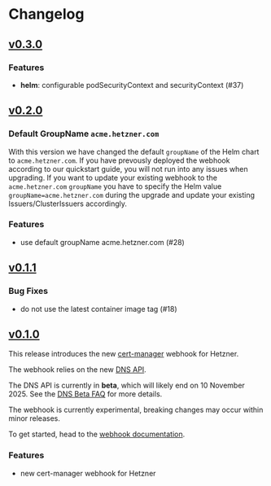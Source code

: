 # Changelog

## [v0.3.0](https://github.com/hetzner/cert-manager-webhook-hetzner/releases/tag/v0.3.0)

### Features

- **helm**: configurable podSecurityContext and securityContext (#37)

## [v0.2.0](https://github.com/hetzner/cert-manager-webhook-hetzner/releases/tag/v0.2.0)

### Default GroupName `acme.hetzner.com`

With this version we have changed the default `groupName` of the Helm chart to `acme.hetzner.com`. If you have prevously deployed the webhook according to our quickstart guide, you will not run into any issues when upgrading. If you want to update your existing webhook to the `acme.hetzner.com` `groupName` you have to specify the Helm value `groupName=acme.hetzner.com` during the upgrade and update your existing Issuers/ClusterIssuers accordingly.

### Features

- use default groupName acme.hetzner.com (#28)

## [v0.1.1](https://github.com/hetzner/cert-manager-webhook-hetzner/releases/tag/v0.1.1)

### Bug Fixes

- do not use the latest container image tag (#18)

## [v0.1.0](https://github.com/hetzner/cert-manager-webhook-hetzner/releases/tag/v0.1.0)

This release introduces the new [cert-manager](https://cert-manager.io) webhook for Hetzner.

The webhook relies on the new [DNS API](https://docs.hetzner.cloud/reference/cloud#dns).

The DNS API is currently in **beta**, which will likely end on 10 November 2025. See the
[DNS Beta FAQ](https://docs.hetzner.com/networking/dns/faq/beta) for more details.

The webhook is currently experimental, breaking changes may occur within minor releases.

To get started, head to the [webhook documentation](https://github.com/hetzner/cert-manager-webhook-hetzner/blob/main/docs).

### Features

- new cert-manager webhook for Hetzner
